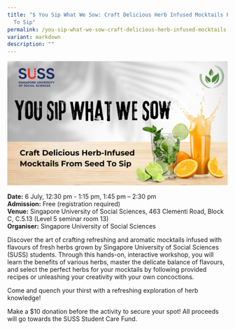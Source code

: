 ```yaml
---
title: "$ You Sip What We Sow: Craft Delicious Herb Infused Mocktails From Seed
  To Sip"
permalink: /you-sip-what-we-sow-craft-delicious-herb-infused-mocktails-from-seed-to-sip/
variant: markdown
description: ""
---
```

![you sip what we sow](/images/Workshop%20&amp;%20Talks/You_Sip_What_We_Sow_Craft_Delicious_Herb_Infused_Mocktails_From_Seed_To_Sip.png)

**Date:** 6 July, 12:30 pm - 1:15 pm, 1:45 pm – 2:30 pm<br>
**Admission:** Free (registration required) <br>
**Venue:** Singapore University of Social Sciences, 463 Clementi Road, Block C, C.5.13 (Level 5 seminar room 13)<br>
**Organiser:** Singapore University of Social Sciences

Discover the art of crafting refreshing and aromatic mocktails infused with flavours of fresh herbs grown by Singapore University of Social Sciences (SUSS) students. Through this hands-on, interactive workshop, you will learn the benefits of various herbs, master the delicate balance of flavours, and select the perfect herbs for your mocktails by following provided recipes or unleashing your creativity with your own concoctions.

Come and quench your thirst with a refreshing exploration of herb knowledge!

Make a $10 donation before the activity to secure your spot! All proceeds will go towards the SUSS Student Care Fund.

<a class="btn-link" target="_blank" href="https://www.eventbrite.sg/e/workshop-you-sip-what-we-sow-tickets-881760879527">
	<img src="/images/gogreensg_website-32.png">
</a>

<style>
	.btn-link {
		display: none;
	}
	a.btn-link[target="_blank"]:after {
	display: none;
}
	.btn-link > img {
		width: 100%;
	}
</style>